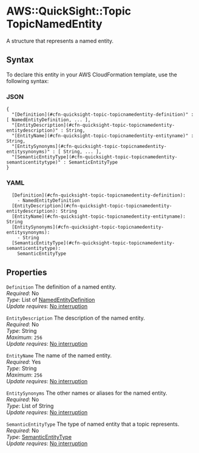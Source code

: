 # AWS::QuickSight::Topic TopicNamedEntity<a name="aws-properties-quicksight-topic-topicnamedentity"></a>

A structure that represents a named entity\.

## Syntax<a name="aws-properties-quicksight-topic-topicnamedentity-syntax"></a>

To declare this entity in your AWS CloudFormation template, use the following syntax:

### JSON<a name="aws-properties-quicksight-topic-topicnamedentity-syntax.json"></a>

```
{
  "[Definition](#cfn-quicksight-topic-topicnamedentity-definition)" : [ NamedEntityDefinition, ... ],
  "[EntityDescription](#cfn-quicksight-topic-topicnamedentity-entitydescription)" : String,
  "[EntityName](#cfn-quicksight-topic-topicnamedentity-entityname)" : String,
  "[EntitySynonyms](#cfn-quicksight-topic-topicnamedentity-entitysynonyms)" : [ String, ... ],
  "[SemanticEntityType](#cfn-quicksight-topic-topicnamedentity-semanticentitytype)" : SemanticEntityType
}
```

### YAML<a name="aws-properties-quicksight-topic-topicnamedentity-syntax.yaml"></a>

```
  [Definition](#cfn-quicksight-topic-topicnamedentity-definition): 
    - NamedEntityDefinition
  [EntityDescription](#cfn-quicksight-topic-topicnamedentity-entitydescription): String
  [EntityName](#cfn-quicksight-topic-topicnamedentity-entityname): String
  [EntitySynonyms](#cfn-quicksight-topic-topicnamedentity-entitysynonyms): 
    - String
  [SemanticEntityType](#cfn-quicksight-topic-topicnamedentity-semanticentitytype): 
    SemanticEntityType
```

## Properties<a name="aws-properties-quicksight-topic-topicnamedentity-properties"></a>

`Definition`  <a name="cfn-quicksight-topic-topicnamedentity-definition"></a>
The definition of a named entity\.  
*Required*: No  
*Type*: List of [NamedEntityDefinition](aws-properties-quicksight-topic-namedentitydefinition.md)  
*Update requires*: [No interruption](https://docs.aws.amazon.com/AWSCloudFormation/latest/UserGuide/using-cfn-updating-stacks-update-behaviors.html#update-no-interrupt)

`EntityDescription`  <a name="cfn-quicksight-topic-topicnamedentity-entitydescription"></a>
The description of the named entity\.  
*Required*: No  
*Type*: String  
*Maximum*: `256`  
*Update requires*: [No interruption](https://docs.aws.amazon.com/AWSCloudFormation/latest/UserGuide/using-cfn-updating-stacks-update-behaviors.html#update-no-interrupt)

`EntityName`  <a name="cfn-quicksight-topic-topicnamedentity-entityname"></a>
The name of the named entity\.  
*Required*: Yes  
*Type*: String  
*Maximum*: `256`  
*Update requires*: [No interruption](https://docs.aws.amazon.com/AWSCloudFormation/latest/UserGuide/using-cfn-updating-stacks-update-behaviors.html#update-no-interrupt)

`EntitySynonyms`  <a name="cfn-quicksight-topic-topicnamedentity-entitysynonyms"></a>
The other names or aliases for the named entity\.  
*Required*: No  
*Type*: List of String  
*Update requires*: [No interruption](https://docs.aws.amazon.com/AWSCloudFormation/latest/UserGuide/using-cfn-updating-stacks-update-behaviors.html#update-no-interrupt)

`SemanticEntityType`  <a name="cfn-quicksight-topic-topicnamedentity-semanticentitytype"></a>
The type of named entity that a topic represents\.  
*Required*: No  
*Type*: [SemanticEntityType](aws-properties-quicksight-topic-semanticentitytype.md)  
*Update requires*: [No interruption](https://docs.aws.amazon.com/AWSCloudFormation/latest/UserGuide/using-cfn-updating-stacks-update-behaviors.html#update-no-interrupt)